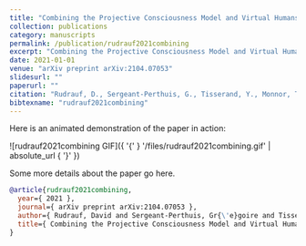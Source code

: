 ```yaml
---
title: "Combining the Projective Consciousness Model and Virtual Humans to assess ToM capacity in Virtual Reality: a proof-of-concept"
collection: publications
category: manuscripts
permalink: /publication/rudrauf2021combining
excerpt: "Combining the Projective Consciousness Model and Virtual Humans to assess ToM capacity in Virtual Reality: a proof-of-concept"
date: 2021-01-01
venue: "arXiv preprint arXiv:2104.07053"
slidesurl: ""
paperurl: ""
citation: "Rudrauf, D., Sergeant-Perthuis, G., Tisserand, Y., Monnor, T. & Belli, O. (2021). "Combining the Projective Consciousness Model and Virtual Humans to assess ToM capacity in Virtual Reality: a proof-of-concept." arXiv preprint arXiv:2104.07053."
bibtexname: "rudrauf2021combining"
---
```


Here is an animated demonstration of the paper in action:

![rudrauf2021combining GIF]({ '{' } '/files/rudrauf2021combining.gif' | absolute_url { '}' })

Some more details about the paper go here.

```bibtex
@article{rudrauf2021combining,
  year={ 2021 },
  journal={ arXiv preprint arXiv:2104.07053 },
  author={ Rudrauf, David and Sergeant-Perthuis, Gr{\'e}goire and Tisserand, Yvain and Monnor, Teerawat and Belli, Olivier },
  title={ Combining the Projective Consciousness Model and Virtual Humans to assess ToM capacity in Virtual Reality: a proof-of-concept },
}
```
